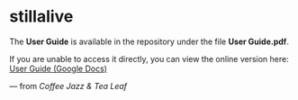 # stillalive

The **User Guide** is available in the repository under the file **User Guide.pdf**.

If you are unable to access it directly, you can view the online version here:
[User Guide (Google Docs)](https://docs.google.com/document/d/1vC4IfTTd1YRUID9vPb0sIzRJ6j6eyZt5c_WgzHgKuTU/edit?usp=sharing)

— from *Coffee Jazz & Tea Leaf*
